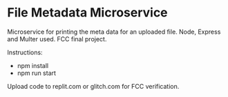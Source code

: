 # File Metadata Microservice

Microservice for printing the meta data for an uploaded file. Node, Express and Multer used. FCC final project. 

Instructions:

  - npm install
  - npm run start

Upload code to replit.com or glitch.com for FCC verification.
